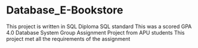 # Database_E-Bookstore
This project is written in SQL
Diploma SQL standard
This was a scored GPA 4.0 Database System Group Assignment Project from APU students
This project met all the requirements of the assignment
